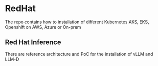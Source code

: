 # RedHat
The repo contains how to installation of different Kubernetes AKS, EKS, Openshift on AWS, Azure or On-prem

## Red Hat Inference
There are reference architecture and PoC for the installation of vLLM and LLM-D
